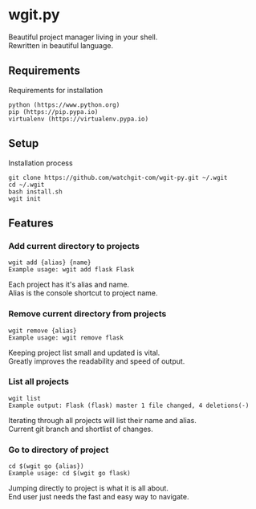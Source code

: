 # wgit.py

Beautiful project manager living in your shell. <br/>
Rewritten in beautiful language.

## Requirements

Requirements for installation

    python (https://www.python.org)
    pip (https://pip.pypa.io)
    virtualenv (https://virtualenv.pypa.io)

## Setup

Installation process

    git clone https://github.com/watchgit-com/wgit-py.git ~/.wgit
    cd ~/.wgit
    bash install.sh
    wgit init
    
## Features

### Add current directory to projects
    
    wgit add {alias} {name}
    Example usage: wgit add flask Flask
    
Each project has it's alias and name. <br/>
Alias is the console shortcut to project name.

### Remove current directory from projects

    wgit remove {alias}
    Example usage: wgit remove flask
    
Keeping project list small and updated is vital. <br/>
Greatly improves the readability and speed of output.
    
### List all projects

    wgit list
    Example output: Flask (flask) master 1 file changed, 4 deletions(-)
    
Iterating through all projects will list their name and alias. <br/>
Current git branch and shortlist of changes.
    
### Go to directory of project

    cd $(wgit go {alias})
    Example usage: cd $(wgit go flask)

Jumping directly to project is what it is all about. <br/>
End user just needs the fast and easy way to navigate.

